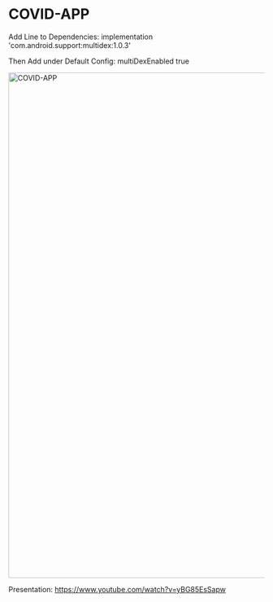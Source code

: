 # COVID-APP
Add Line to Dependencies:
implementation 'com.android.support:multidex:1.0.3'

Then Add under Default Config: 
multiDexEnabled true

<img width="994" alt="COVID-APP" src="https://user-images.githubusercontent.com/30237599/169883946-5ef9c415-9969-4c6f-81cc-dd9f5d40afd7.png">

Presentation: https://www.youtube.com/watch?v=yBG85EsSapw
